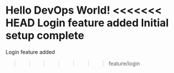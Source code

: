 Hello DevOps World!
<<<<<<< HEAD
Login feature added
Initial setup complete
=======
Login feature added
>>>>>>> feature/login
